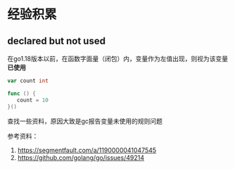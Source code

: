 # 经验积累

## declared but not used

在go1.18版本以前，在函数字面量（闭包）内，变量作为左值出现，则视为该变量**已使用**

```go 
var count int

func () {
   count = 10
}()
```

查找一些资料，原因大致是gc报告变量未使用的规则问题

参考资料：

1. https://segmentfault.com/a/1190000041047545
2. https://github.com/golang/go/issues/49214
